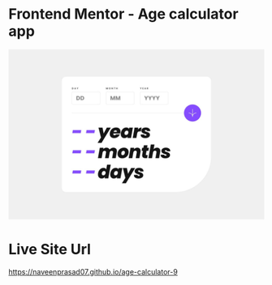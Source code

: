 # Frontend Mentor - Age calculator app

![Design preview for the Age calculator app coding challenge](./desktop-design.jpg)

# Live Site Url

https://naveenprasad07.github.io/age-calculator-9
